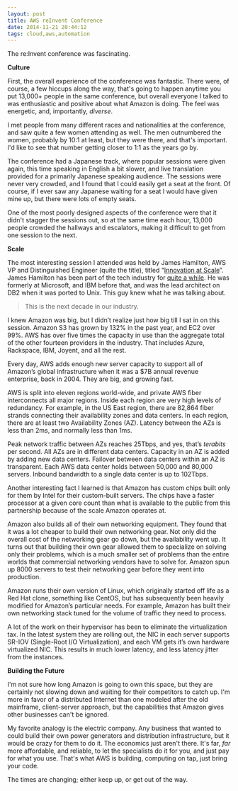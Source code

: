 ```yaml
---
layout: post
title: AWS reInvent Conference
date: 2014-11-21 20:44:12
tags: cloud,aws,automation
---
```


The re:Invent conference was fascinating.

**Culture**

First, the overall experience of the conference was fantastic. There were, of course, a few hiccups along the way, that's going to happen anytime you put 13,000+ people in the same conference, but overall everyone I talked to was enthusiastic and positive about what Amazon is doing. The feel was energetic, and, importantly, *diverse*. 

I met people from many different races and nationalities at the conference, and saw quite a few women attending as well. The men outnumbered the women, probably by 10:1 at least, but they were there, and that's important. I'd like to see that number getting closer to 1:1 as the years go by. 

The conference had a Japanese track, where popular sessions were given again, this time speaking in English a bit slower, and live translation provided for a primarily Japanese speaking audience. The sessions were never very crowded, and I found that I could easily get a seat at the front. Of course, if I ever saw any Japanese waiting for a seat I would have given mine up, but there were lots of empty seats. 

One of the most poorly designed aspects of the conference were that it didn't stagger the sessions out, so at the same time each hour, 13,000 people crowded the hallways and escalators, making it difficult to get from one session to the next. 

**Scale**

The most interesting session I attended was held by James Hamilton, AWS VP and Distinguished Engineer (quite the title), titled “[Innovation at Scale][1]”. James Hamilton has been part of the tech industry for [quite a while][2]. He was formerly at Microsoft, and IBM before that, and was the lead architect on DB2 when it was ported to Unix. This guy knew what he was talking about.

> This is the next decade in our industry.

I knew Amazon was big, but I didn’t realize just how big till I sat in on this session. Amazon S3 has grown by 132% in the past year, and EC2 over 99%. AWS has over five times the capacity in use than the aggregate total of the other fourteen providers in the industry. That includes Azure, Rackspace, IBM, Joyent, and all the rest.

Every day, AWS adds enough new server capacity to support all of Amazon’s global infrastructure when it was a $7B annual revenue enterprise, back in 2004. They are big, and growing fast.

AWS is split into eleven regions world-wide, and private AWS fiber interconnects all major regions. Inside each region are very high levels of redundancy. For example, in the US East region, there are 82,864 fiber strands connecting their availability zones and data centers. In each region, there are at least two Availability Zones (AZ). Latency between the AZs is less than 2ms, and normally less than 1ms.

Peak network traffic between AZs reaches 25Tbps, and yes, that’s *terabits* per second. All AZs are in different data centers. Capacity in an AZ is added by adding new data centers. Failover between data centers within an AZ is transparent. Each AWS data center holds between 50,000 and 80,000 servers. Inbound bandwidth to a single data center is up to 102Tbps. 

Another interesting fact I learned is that Amazon has custom chips built only for them by Intel for their custom-built servers. The chips have a faster processor at a given core count than what is available to the public from this partnership because of the scale Amazon operates at.

Amazon also builds all of their own networking equipment. They found that it was a lot cheaper to build their own networking gear. Not only did the overall cost of the networking gear go down, but the availability went up. It turns out that building their own gear allowed them to specialize on solving only their problems, which is a much smaller set of problems than the entire worlds that commercial networking vendors have to solve for. Amazon spun up 8000 servers to test their networking gear before they went into production.

Amazon runs their own version of Linux, which originally started off life as a Red Hat clone, something like CentOS, but has subsequently been heavily modified for Amazon’s particular needs. For example, Amazon has built their own networking stack tuned for the volume of traffic they need to process.

A lot of the work on their hypervisor has been to eliminate the virtualization tax. In the latest system they are rolling out, the NIC in each server supports SR-IOV (Single-Root I/O Virtualization), and each VM gets it’s own hardware virtualized NIC. This results in much lower latency, and less latency jitter from the instances.

**Building the Future**

I'm not sure how long Amazon is going to own this space, but they are certainly not slowing down and waiting for their competitors to catch up. I'm more in favor of a distributed Internet than one modeled after the old mainframe, client-server approach, but the capabilities that Amazon gives other businesses can't be ignored. 

My favorite analogy is the electric company. Any business that wanted to could build their own power generators and distribution infrastructure, but it would be crazy for them to do it. The economics just aren't there. It's far, *far* more affordable, and reliable, to let the specialists do it for you, and just pay for what you use. That's what AWS is building, computing on tap, just bring your code. 

The times are changing; either keep up, or get out of the way. 

[1]:	http://www.youtube.com/watch?v=JIQETrFC_SQ
[2]:	http://www.mvdirona.com/jrh/Resume/
